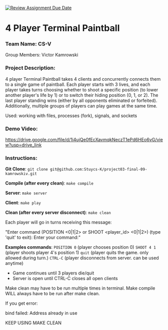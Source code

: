 [![Review Assignment Due Date](https://classroom.github.com/assets/deadline-readme-button-22041afd0340ce965d47ae6ef1cefeee28c7c493a6346c4f15d667ab976d596c.svg)](https://classroom.github.com/a/Vh67aNdh)
# 4 Player Terminal Paintball

### Team Name: CS-V

 Group Members: Victor Kamrowski

### Project Description:

4 player Terminal Paintball takes 4 clients and concurrently connects them to a single game of paintball. Each player starts with 3 lives, and each player takes turns choosing whether to shoot a specific position (to lower another player's life by 1) or to switch their hiding position (0, 1, or 2). The last player standing wins (either by all opponents eliminated or forfeited). Additionally, multiple groups of players can play games at the same time. 

Used: working with files, processes (fork), signals, and sockets

### Demo Video:

https://drive.google.com/file/d/1i4ujQe0fEcXavmqkNeczT1ePd6HEo6vG/view?usp=drive_link

### Instructions:

**Git Clone**:
```git clone git@github.com:Stuycs-K/project03-final-09-kamrowskiv.git```

**Compile (after every clean)**:
```make compile```

**Server**:
```make server```

**Client**:
```make play```

**Clean (after every server disconnect)**:
```make clean```

Each player will go in turns receiving this message:

"Enter command (POSITION <0|1|2> or SHOOT <player_id> <0|1|2>) (type 'quit' to exit): Enter your command:"

**Examples commands**:
```POSITION 0``` (player chooses position 0)
```SHOOT 4 1``` (player shoots player 4's position 1)
```quit``` (player quits the game. only allowed during turn.)
```CTRL-C``` (player disconnects from server. can be used anytime)

- Game continues until 3 players die/quit
- Server is open until CTRL-C closes all open clients

Make clean may have to be run multiple times in terminal. Make compile WILL always have to be run after make clean. 

If you get error:

bind failed: Address already in use

KEEP USING MAKE CLEAN



